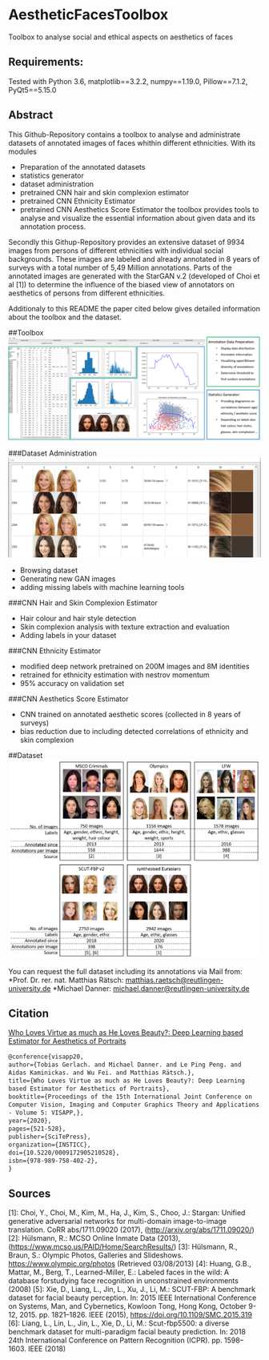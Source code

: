 # AestheticFacesToolbox
Toolbox to analyse social and ethical aspects on aesthetics of faces

## Requirements:
Tested with Python 3.6, matplotlib==3.2.2, numpy==1.19.0, Pillow==7.1.2, PyQt5==5.15.0

## Abstract
This Github-Repository contains a toolbox to analyse and administrate datasets of annotated images of 
faces whithin different ethnicities. With its modules
* Preparation of the annotated datasets
* statistics generator
* dataset administration
* pretrained CNN hair and skin complexion estimator
* pretrained CNN Ethnicity Estimator
* pretrained CNN Aesthetics Score Estimator
the toolbox provides tools to analyse and visualize the essential information about given data and its annotation process.
 
Secondly this Githup-Repository provides an extensive dataset of 9934 images from persons of different ethnicities 
with individual social backgrounds. These images are labeled and already annotated in 8 years of surveys with a total number 
of 5,49 Million annotations. Parts of the annotated images are generated with the StarGAN v.2 \(developed of Choi et al \[1\]\) 
to determine the influence of the biased view of annotators on aesthetics of persons from different ethnicities.

Additionaly to this README the paper cited below gives detailed information about the toolbox and the dataset.  	

##Toolbox
![Aesthetic Faces Toolbox](img/aesthetic_toolbox.png)

###Dataset Administration
![Dataset Explorer](img/Dataset_Explorer.png)
* Browsing dataset
* Generating new GAN images
* adding missing labels with machine learning tools

###CNN Hair and Skin Complexion Estimator
* Hair colour and hair style detection 
* Skin complexion analysis with texture extraction and evaluation
* Adding labels in your dataset
	
###CNN Ethnicity Estimator
* modified deep network pretrained on 200M images and 8M identities
* retrained for ethnicity estimation with nestrov momentum
* 95% accuracy on validation set
	
###CNN Aesthetics Score Estimator
* CNN trained on annotated aesthetic scores (collected in 8 years of surveys)
* bias reduction due to including detected correlations of ethnicity and skin complexion
	
##Dataset
![Dataset Overview](img/Dataset.png)

You can request the full dataset including its annotations via Mail from: 
*Prof. Dr. rer. nat. Matthias Rätsch: [matthias.raetsch@reutlingen-university.de](matthias.raetsch@reutlingen-university.de/)
*Michael Danner: [michael.danner@reutlingen-university.de](michael.danner@reutlingen-university.de/)

## Citation
[Who Loves Virtue as much as He Loves Beauty?: Deep Learning based Estimator for Aesthetics of Portraits](https://www.scitepress.org/Link.aspx?doi=10.5220/0009172905210528)
```
@conference{visapp20,
author={Tobias Gerlach. and Michael Danner. and Le Ping Peng. and Aidas Kaminickas. and Wu Fei. and Matthias Rätsch.},
title={Who Loves Virtue as much as He Loves Beauty?: Deep Learning based Estimator for Aesthetics of Portraits},
booktitle={Proceedings of the 15th International Joint Conference on Computer Vision, Imaging and Computer Graphics Theory and Applications - Volume 5: VISAPP,},
year={2020},
pages={521-528},
publisher={SciTePress},
organization={INSTICC},
doi={10.5220/0009172905210528},
isbn={978-989-758-402-2},
}
```

## Sources
[1]:	Choi, Y., Choi, M., Kim, M., Ha, J., Kim, S., Choo, J.: Stargan: Unified generative adversarial networks for multi-domain image-to-image translation. CoRR abs/1711.09020 (2017), (http://arxiv.org/abs/1711.09020/)
[2]:	Hülsmann, R.: MCSO Online Inmate Data (2013), (https://www.mcso.us/PAID/Home/SearchResults/)
[3]:	Hülsmann, R., Braun, S.: Olympic Photos, Galleries and Slideshows. https://www.olympic.org/photos (Retrieved 03/08/2013)
[4]:	Huang, G.B., Mattar, M., Berg, T., Learned-Miller, E.: Labeled faces in the wild: A database forstudying face recognition in unconstrained environments (2008)
[5]:	Xie, D., Liang, L., Jin, L., Xu, J., Li, M.: SCUT-FBP: A benchmark dataset for facial beauty perception. In: 2015 IEEE International Conference on Systems, Man, and Cybernetics, Kowloon Tong, Hong Kong, October 9-12, 2015. pp. 1821–1826. IEEE (2015), https://doi.org/10.1109/SMC.2015.319
[6]:	Liang, L., Lin, L., Jin, L., Xie, D., Li, M.: Scut-fbp5500: a diverse benchmark dataset for multi-paradigm facial beauty prediction. In: 2018 24th International Conference on Pattern Recognition (ICPR). pp. 1598–1603. IEEE (2018)

